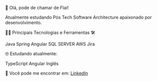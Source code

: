 👋 Olá, pode de chamar de Flai!

Atualmente estudando Pós Tech Software Architecture apaixonado por desenvolvimento.

👨‍💻 Principais Tecnologias e Ferramentas 🛠

Java Spring Angular ​SQL SERVER AWS Jira

🤓 Estudando atualmente:

TypeScript Angular Inglês

📲 Você pode me encontrar em:
[LinkedIn](https://www.linkedin.com/in/jose-flai-oliveira-de-jesus-52077573/)
